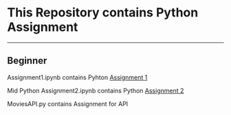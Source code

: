 # This Repository contains Python Assignment 

----------------------------------------------------------------------------

## Beginner

Assignment1.ipynb contains Pyhton [Assignment 1](https://drive.google.com/file/d/1eiHT9VHG5XGvB0NgB7ldib6mUJPFMQVT/view)

Mid Python Assignment2.ipynb contains Python [Assignment 2](https://drive.google.com/file/d/1bGFSKbuMqooNCIUUoyNVyDCphOcj0D8s/view)

MoviesAPI.py contains Assignment for API



